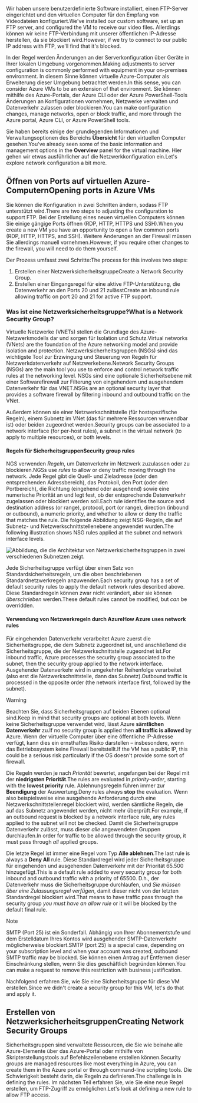 <span data-ttu-id="ab82e-101">Wir haben unsere benutzerdefinierte Software installiert, einen FTP-Server eingerichtet und den virtuellen Computer für den Empfang von Videodateien konfiguriert.</span><span class="sxs-lookup"><span data-stu-id="ab82e-101">We've installed our custom software, set up an FTP server, and configured the VM to receive our video files.</span></span> <span data-ttu-id="ab82e-102">Allerdings können wir keine FTP-Verbindung mit unserer öffentlichen IP-Adresse herstellen, da sie blockiert wird.</span><span class="sxs-lookup"><span data-stu-id="ab82e-102">However, if we try to connect to our public IP address with FTP, we'll find that it's blocked.</span></span> 

<span data-ttu-id="ab82e-103">In der Regel werden Änderungen an der Serverkonfiguration über Geräte in Ihrer lokalen Umgebung vorgenommen.</span><span class="sxs-lookup"><span data-stu-id="ab82e-103">Making adjustments to server configuration is commonly performed with equipment in your on-premises environment.</span></span> <span data-ttu-id="ab82e-104">In diesem Sinne können virtuelle Azure-Computer als Erweiterung dieser Umgebung betrachtet werden.</span><span class="sxs-lookup"><span data-stu-id="ab82e-104">In this sense, you can consider Azure VMs to be an extension of that environment.</span></span> <span data-ttu-id="ab82e-105">Sie können mithilfe des Azure-Portals, der Azure CLI oder der Azure PowerShell-Tools Änderungen an Konfigurationen vornehmen, Netzwerke verwalten und Datenverkehr zulassen oder blockieren.</span><span class="sxs-lookup"><span data-stu-id="ab82e-105">You can make configuration changes, manage networks, open or block traffic, and more through the Azure portal, Azure CLI, or Azure PowerShell tools.</span></span>

<span data-ttu-id="ab82e-106">Sie haben bereits einige der grundlegenden Informationen und Verwaltungsoptionen des Bereichs **Übersicht** für den virtuellen Computer gesehen.</span><span class="sxs-lookup"><span data-stu-id="ab82e-106">You've already seen some of the basic information and management options in the **Overview** panel for the virtual machine.</span></span> <span data-ttu-id="ab82e-107">Hier gehen wir etwas ausführlicher auf die Netzwerkkonfiguration ein.</span><span class="sxs-lookup"><span data-stu-id="ab82e-107">Let's explore network configuration a bit more.</span></span>

## <a name="opening-ports-in-azure-vms"></a><span data-ttu-id="ab82e-108">Öffnen von Ports auf virtuellen Azure-Computern</span><span class="sxs-lookup"><span data-stu-id="ab82e-108">Opening ports in Azure VMs</span></span>

<!-- TODO: Azure portal is inconsistent here in applying the NSG.
By default, new VMs are locked down. 

Apps can make outgoing requests, but the only inbound traffic allowed is from the virtual network (e.g. other resources on the same local network), and from Azure's Load Balancer (probe checks). -->

<span data-ttu-id="ab82e-109">Sie können die Konfiguration in zwei Schritten ändern, sodass FTP unterstützt wird.</span><span class="sxs-lookup"><span data-stu-id="ab82e-109">There are two steps to adjusting the configuration to support FTP.</span></span> <span data-ttu-id="ab82e-110">Bei der Erstellung eines neuen virtuellen Computers können Sie einige gängige Ports öffnen (RDP, HTTP, HTTPS und SSH).</span><span class="sxs-lookup"><span data-stu-id="ab82e-110">When you create a new VM you have an opportunity to open a few common ports (RDP, HTTP, HTTPS, and SSH).</span></span> <span data-ttu-id="ab82e-111">Weitere Änderungen an der Firewall müssen Sie allerdings manuell vornehmen.</span><span class="sxs-lookup"><span data-stu-id="ab82e-111">However, if you require other changes to the firewall, you will need to do them yourself.</span></span>

<span data-ttu-id="ab82e-112">Der Prozess umfasst zwei Schritte:</span><span class="sxs-lookup"><span data-stu-id="ab82e-112">The process for this involves two steps:</span></span>

1. <span data-ttu-id="ab82e-113">Erstellen einer Netzwerksicherheitsgruppe</span><span class="sxs-lookup"><span data-stu-id="ab82e-113">Create a Network Security Group.</span></span>
2. <span data-ttu-id="ab82e-114">Erstellen einer Eingangsregel für eine aktive FTP-Unterstützung, die Datenverkehr an den Ports 20 und 21 zulässt</span><span class="sxs-lookup"><span data-stu-id="ab82e-114">Create an inbound rule allowing traffic on port 20 and 21 for active FTP support.</span></span>

### <a name="what-is-a-network-security-group"></a><span data-ttu-id="ab82e-115">Was ist eine Netzwerksicherheitsgruppe?</span><span class="sxs-lookup"><span data-stu-id="ab82e-115">What is a Network Security Group?</span></span>

<span data-ttu-id="ab82e-116">Virtuelle Netzwerke (VNETs) stellen die Grundlage des Azure-Netzwerkmodells dar und sorgen für Isolation und Schutz.</span><span class="sxs-lookup"><span data-stu-id="ab82e-116">Virtual networks (VNets) are the foundation of the Azure networking model and provide isolation and protection.</span></span> <span data-ttu-id="ab82e-117">Netzwerksicherheitsgruppen (NSGs) sind das wichtigste Tool zur Erzwingung und Steuerung von Regeln für Netzwerkdatenverkehr auf Netzwerkebene.</span><span class="sxs-lookup"><span data-stu-id="ab82e-117">Network Security Groups (NSGs) are the main tool you use to enforce and control network traffic rules at the networking level.</span></span> <span data-ttu-id="ab82e-118">NSGs sind eine optionale Sicherheitsebene mit einer Softwarefirewall zur Filterung von eingehendem und ausgehendem Datenverkehr für das VNET.</span><span class="sxs-lookup"><span data-stu-id="ab82e-118">NSGs are an optional security layer that provides a software firewall by filtering inbound and outbound traffic on the VNet.</span></span> 

<span data-ttu-id="ab82e-119">Außerdem können sie einer Netzwerkschnittstelle (für hostspezifische Regeln), einem Subnetz im VNet (das für mehrere Ressourcen verwendbar ist) oder beiden zugeordnet werden.</span><span class="sxs-lookup"><span data-stu-id="ab82e-119">Security groups can be associated to a network interface (for per-host rules), a subnet in the virtual network (to apply to multiple resources), or both levels.</span></span> 

#### <a name="security-group-rules"></a><span data-ttu-id="ab82e-120">Regeln für Sicherheitsgruppen</span><span class="sxs-lookup"><span data-stu-id="ab82e-120">Security group rules</span></span>

<span data-ttu-id="ab82e-121">NGS verwenden _Regeln_, um Datenverkehr im Netzwerk zuzulassen oder zu blockieren.</span><span class="sxs-lookup"><span data-stu-id="ab82e-121">NGSs use _rules_ to allow or deny traffic moving through the network.</span></span> <span data-ttu-id="ab82e-122">Jede Regel gibt die Quell- und Zieladresse (oder den entsprechenden Adressbereich), das Protokoll, den Port (oder den Portbereich), die Richtung (eingehend oder ausgehend) sowie eine numerische Priorität an und legt fest, ob der entsprechende Datenverkehr zugelassen oder blockiert werden soll.</span><span class="sxs-lookup"><span data-stu-id="ab82e-122">Each rule identifies the source and destination address (or range), protocol, port (or range), direction (inbound or outbound), a numeric priority, and whether to allow or deny the traffic that matches the rule.</span></span> <span data-ttu-id="ab82e-123">Die folgende Abbildung zeigt NSG-Regeln, die auf Subnetz- und Netzwerkschnittstellenebene angewendet wurden.</span><span class="sxs-lookup"><span data-stu-id="ab82e-123">The following illustration shows NSG rules applied at the subnet and network interface levels.</span></span>

![Abbildung, die die Architektur von Netzwerksicherheitsgruppen in zwei verschiedenen Subnetzen zeigt.](../media/7-nsg-rules.png)

<span data-ttu-id="ab82e-127">Jede Sicherheitsgruppe verfügt über einen Satz von Standardsicherheitsregeln, um die oben beschriebenen Standardnetzwerkregeln anzuwenden.</span><span class="sxs-lookup"><span data-stu-id="ab82e-127">Each security group has a set of default security rules to apply the default network rules described above.</span></span> <span data-ttu-id="ab82e-128">Diese Standardregeln können zwar nicht verändert, aber sie können _überschrieben_ werden.</span><span class="sxs-lookup"><span data-stu-id="ab82e-128">These default rules cannot be modified, but _can_ be overridden.</span></span>

#### <a name="how-azure-uses-network-rules"></a><span data-ttu-id="ab82e-129">Verwendung von Netzwerkregeln durch Azure</span><span class="sxs-lookup"><span data-stu-id="ab82e-129">How Azure uses network rules</span></span>

<span data-ttu-id="ab82e-130">Für eingehenden Datenverkehr verarbeitet Azure zuerst die Sicherheitsgruppe, die dem Subnetz zugeordnet ist, und anschließend die Sicherheitsgruppe, die der Netzwerkschnittstelle zugeordnet ist.</span><span class="sxs-lookup"><span data-stu-id="ab82e-130">For inbound traffic, Azure processes the security group associated to the subnet, then the security group applied to the network interface.</span></span> <span data-ttu-id="ab82e-131">Ausgehender Datenverkehr wird in umgekehrter Reihenfolge verarbeitet (also erst die Netzwerkschnittstelle, dann das Subnetz).</span><span class="sxs-lookup"><span data-stu-id="ab82e-131">Outbound traffic is processed in the opposite order (the network interface first, followed by the subnet).</span></span>

> [!WARNING]
> <span data-ttu-id="ab82e-132">Beachten Sie, dass Sicherheitsgruppen auf beiden Ebenen optional sind.</span><span class="sxs-lookup"><span data-stu-id="ab82e-132">Keep in mind that security groups are optional at both levels.</span></span> <span data-ttu-id="ab82e-133">Wenn keine Sicherheitsgruppe verwendet wird, lässt Azure **sämtlichen Datenverkehr** zu.</span><span class="sxs-lookup"><span data-stu-id="ab82e-133">If no security group is applied then **all traffic is allowed** by Azure.</span></span> <span data-ttu-id="ab82e-134">Wenn der virtuelle Computer über eine öffentliche IP-Adresse verfügt, kann dies ein ernsthaftes Risiko darstellen – insbesondere, wenn das Betriebssystem keine Firewall bereitstellt.</span><span class="sxs-lookup"><span data-stu-id="ab82e-134">If the VM has a public IP, this could be a serious risk particularly if the OS doesn't provide some sort of firewall.</span></span>

<span data-ttu-id="ab82e-135">Die Regeln werden je nach _Priorität_ bewertet, angefangen bei der Regel mit der **niedrigsten Priorität**.</span><span class="sxs-lookup"><span data-stu-id="ab82e-135">The rules are evaluated in _priority-order_, starting with the **lowest priority** rule.</span></span> <span data-ttu-id="ab82e-136">Ablehnungsregeln führen immer zur **Beendigung** der Auswertung.</span><span class="sxs-lookup"><span data-stu-id="ab82e-136">Deny rules always **stop** the evaluation.</span></span> <span data-ttu-id="ab82e-137">Wenn also beispielsweise eine ausgehende Anforderung durch eine Netzwerkschnittstellenregel blockiert wird, werden sämtliche Regeln, die auf das Subnetz angewendet werden, nicht mehr überprüft.</span><span class="sxs-lookup"><span data-stu-id="ab82e-137">For example, if an outbound request is blocked by a network interface rule, any rules applied to the subnet will not be checked.</span></span> <span data-ttu-id="ab82e-138">Damit die Sicherheitsgruppe Datenverkehr zulässt, muss dieser _alle_ angewendeten Gruppen durchlaufen.</span><span class="sxs-lookup"><span data-stu-id="ab82e-138">In order for traffic to be allowed through the security group, it must pass through _all_ applied groups.</span></span>

<span data-ttu-id="ab82e-139">Die letzte Regel ist immer eine Regel vom Typ **Alle ablehnen**.</span><span class="sxs-lookup"><span data-stu-id="ab82e-139">The last rule is always a **Deny All** rule.</span></span> <span data-ttu-id="ab82e-140">Diese Standardregel wird jeder Sicherheitsgruppe für eingehenden und ausgehenden Datenverkehr mit der Priorität 65.500 hinzugefügt.</span><span class="sxs-lookup"><span data-stu-id="ab82e-140">This is a default rule added to every security group for both inbound and outbound traffic with a priority of 65500.</span></span> <span data-ttu-id="ab82e-141">D.h., der Datenverkehr muss die Sicherheitsgruppe durchlaufen, und _Sie müssen über eine Zulassungsregel verfügen_, damit dieser nicht von der letzten Standardregel blockiert wird.</span><span class="sxs-lookup"><span data-stu-id="ab82e-141">That means to have traffic pass through the security group _you must have an allow rule_ or it will be blocked by the default final rule.</span></span>

> [!NOTE]
> <span data-ttu-id="ab82e-142">SMTP (Port 25) ist ein Sonderfall. Abhängig von Ihrer Abonnementstufe und dem Erstelldatum Ihres Kontos wird ausgehender SMTP-Datenverkehr möglicherweise blockiert.</span><span class="sxs-lookup"><span data-stu-id="ab82e-142">SMTP (port 25) is a special case, depending on your subscription level and when your account was created, outbound SMTP traffic may be blocked.</span></span> <span data-ttu-id="ab82e-143">Sie können einen Antrag auf Entfernen dieser Einschränkung stellen, wenn Sie dies geschäftlich begründen können.</span><span class="sxs-lookup"><span data-stu-id="ab82e-143">You can make a request to remove this restriction with business justification.</span></span>

<span data-ttu-id="ab82e-144">Nachfolgend erfahren Sie, wie Sie eine Sicherheitsgruppe für diese VM erstellen.</span><span class="sxs-lookup"><span data-stu-id="ab82e-144">Since we didn't create a security group for this VM, let's do that and apply it.</span></span>

## <a name="creating-network-security-groups"></a><span data-ttu-id="ab82e-145">Erstellen von Netzwerksicherheitsgruppen</span><span class="sxs-lookup"><span data-stu-id="ab82e-145">Creating Network Security Groups</span></span>

<span data-ttu-id="ab82e-146">Sicherheitsgruppen sind verwaltete Ressourcen, die Sie wie beinahe alle Azure-Elemente über das Azure-Portal oder mithilfe von Skripterstellungstools auf Befehlszeilenebene erstellen können.</span><span class="sxs-lookup"><span data-stu-id="ab82e-146">Security groups are managed resources like most everything in Azure, you can create them in the Azure portal or through command-line scripting tools.</span></span> <span data-ttu-id="ab82e-147">Die Schwierigkeit besteht darin, die Regeln zu definieren.</span><span class="sxs-lookup"><span data-stu-id="ab82e-147">The challenge is in defining the rules.</span></span> <span data-ttu-id="ab82e-148">Im nächsten Teil erfahren Sie, wie Sie eine neue Regel erstellen, um FTP-Zugriff zu ermöglichen.</span><span class="sxs-lookup"><span data-stu-id="ab82e-148">Let's look at defining a new rule to allow FTP access.</span></span>